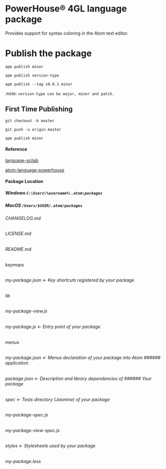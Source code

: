 # PowerHouse® 4GL language package

Provides support for syntax coloring in the Atom text editor.


# Publish the package
`apm publish minor`

`apm publish version-type`

`apm publish --tag v0.0.1 minor`

:note: `version-type can be major, minor and patch.`

## First Time Publishing

`git checkout -b master`

`git push -u origin master`

`apm publish minor`

#### Reference
[language-scilab](https://github.com/JeremyHeleine/language-scilab/)

[atom-language-powerhouse](https://atom.io/packages/search?q=language-powerhouse)

#### Package Location
##### Windows `C:\Users\%username%\.atom\packages`
##### MacOS `/Users/$USER/.atom/packages`


###### CHANGELOG.md
###### LICENSE.md
###### README.md
###### keymaps
###### my-package.json         <- Key shortcuts registered by your package
###### lib
######  my-package-view.js
######  my-package.js           <- Entry point of your package
###### menus
######  my-package.json         <- Menus declaration of your package into Atom ###### application
######  package.json                <- Description and library dependencies of ###### Your package
###### spec                        <- Tests directory (Jasmine) of your package
######  my-package-spec.js
######  my-package-view-spec.js
###### styles                      <- Stylesheets used by your package
###### my-package.less
